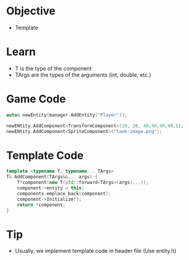 # Objective
- Template


# Learn
- T is the type of the component
- TArgs are the types of the arguments (int, double, etc.)

# Game Code
```cpp
auto& newEntity(manager.AddEntity("Player"));

newENtity.AddComponent<TransformComponent>(10, 10, 40,40,40,40,1);
newENtity.AddComponent<SpriteComponent>("tank-image.png");
```

# Template Code
```cpp
template <typename T, typename... TArgs>
T& AddComponent(TArgs&&... args) {
    T*component(new T(std::forward<TArgs>(args)...));
    component->entity = this;
    components.emplace_back(component);
    component->Initialize();
    return *component;
}
```


# Tip
- Usually, we implement template code in header file (Use entity.h)